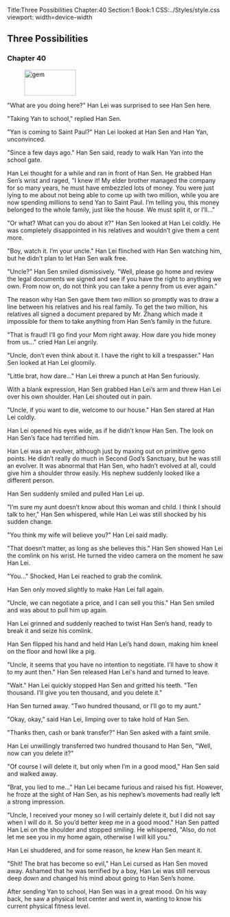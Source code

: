 Title:Three Possibilities 
Chapter:40 
Section:1 
Book:1 
CSS:../Styles/style.css 
viewport: width=device-width
  
## Three Possibilities
### Chapter 40
  
<figure>
	<img src="../Images/gem.gif" alt="gem" id="gem" width="120" height="60" />
</figure>
  

  
"What are you doing here?" Han Lei was surprised to see Han Sen here.

"Taking Yan to school," replied Han Sen.

"Yan is coming to Saint Paul?" Han Lei looked at Han Sen and Han Yan, unconvinced.

"Since a few days ago." Han Sen said, ready to walk Han Yan into the school gate.

Han Lei thought for a while and ran in front of Han Sen. He grabbed Han Sen’s wrist and raged, "I knew it! My elder brother managed the company for so many years, he must have embezzled lots of money. You were just lying to me about not being able to come up with two million, while you are now spending millions to send Yan to Saint Paul. I’m telling you, this money belonged to the whole family, just like the house. We must split it, or I’ll…"

"Or what? What can you do about it?" Han Sen looked at Han Lei coldly. He was completely disappointed in his relatives and wouldn’t give them a cent more.

"Boy, watch it. I’m your uncle." Han Lei flinched with Han Sen watching him, but he didn’t plan to let Han Sen walk free.

"Uncle?" Han Sen smiled dismissively. "Well, please go home and review the legal documents we signed and see if you have the right to anything we own. From now on, do not think you can take a penny from us ever again."

The reason why Han Sen gave them two million so promptly was to draw a line between his relatives and his real family. To get the two million, his relatives all signed a document prepared by Mr. Zhang which made it impossible for them to take anything from Han Sen’s family in the future.

"That is fraud! I’ll go find your Mom right away. How dare you hide money from us..." cried Han Lei angrily.

"Uncle, don’t even think about it. I have the right to kill a trespasser." Han Sen looked at Han Lei gloomily.

"Little brat, how dare..." Han Lei threw a punch at Han Sen furiously.

With a blank expression, Han Sen grabbed Han Lei’s arm and threw Han Lei over his own shoulder. Han Lei shouted out in pain.

"Uncle, if you want to die, welcome to our house." Han Sen stared at Han Lei coldly.

Han Lei opened his eyes wide, as if he didn’t know Han Sen. The look on Han Sen’s face had terrified him.

Han Lei was an evolver, although just by maxing out on primitive geno points. He didn’t really do much in Second God’s Sanctuary, but he was still an evolver. It was abnormal that Han Sen, who hadn’t evolved at all, could give him a shoulder throw easily. His nephew suddenly looked like a different person.

Han Sen suddenly smiled and pulled Han Lei up.

"I’m sure my aunt doesn’t know about this woman and child. I think I should talk to her," Han Sen whispered, while Han Lei was still shocked by his sudden change.

"You think my wife will believe you?" Han Lei said madly.

"That doesn’t matter, as long as she believes this." Han Sen showed Han Lei the comlink on his wrist. He turned the video camera on the moment he saw Han Lei.

"You..." Shocked, Han Lei reached to grab the comlink.

Han Sen only moved slightly to make Han Lei fall again.

"Uncle, we can negotiate a price, and I can sell you this." Han Sen smiled and was about to pull him up again.

Han Lei grinned and suddenly reached to twist Han Sen’s hand, ready to break it and seize his comlink.

Han Sen flipped his hand and held Han Lei’s hand down, making him kneel on the floor and howl like a pig.

"Uncle, it seems that you have no intention to negotiate. I’ll have to show it to my aunt then." Han Sen released Han Lei's hand and turned to leave.

"Wait." Han Lei quickly stopped Han Sen and gritted his teeth. "Ten thousand. I’ll give you ten thousand, and you delete it."

Han Sen turned away. "Two hundred thousand, or I’ll go to my aunt."

"Okay, okay," said Han Lei, limping over to take hold of Han Sen.

"Thanks then, cash or bank transfer?" Han Sen asked with a faint smile.

Han Lei unwillingly transferred two hundred thousand to Han Sen, "Well, now can you delete it?"

"Of course I will delete it, but only when I’m in a good mood," Han Sen said and walked away.

"Brat, you lied to me..." Han Lei became furious and raised his fist. However, he froze at the sight of Han Sen, as his nephew’s movements had really left a strong impression.

"Uncle, I received your money so I will certainly delete it, but I did not say when I will do it. So you’d better keep me in a good mood." Han Sen patted Han Lei on the shoulder and stopped smiling. He whispered, "Also, do not let me see you in my home again, otherwise I will kill you."

Han Lei shuddered, and for some reason, he knew Han Sen meant it.

"Shit! The brat has become so evil," Han Lei cursed as Han Sen moved away. Ashamed that he was terrified by a boy, Han Lei was still nervous deep down and changed his mind about going to Han Sen’s home.

After sending Yan to school, Han Sen was in a great mood. On his way back, he saw a physical test center and went in, wanting to know his current physical fitness level.